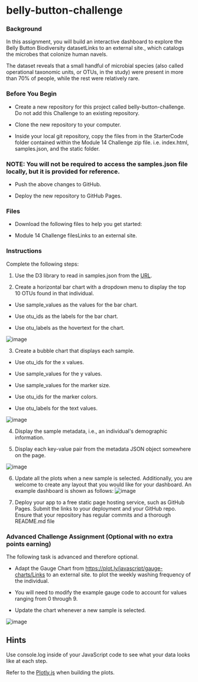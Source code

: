 # belly-button-challenge

### Background
In this assignment, you will build an interactive dashboard to explore the Belly Button Biodiversity datasetLinks to an external site., which catalogs the microbes that colonize human navels.

The dataset reveals that a small handful of microbial species (also called operational taxonomic units, or OTUs, in the study) were present in more than 70% of people, while the rest were relatively rare.

### Before You Begin
- Create a new repository for this project called belly-button-challenge. Do not add this Challenge to an existing repository.

- Clone the new repository to your computer.

- Inside your local git repository, copy the files from in the StarterCode folder contained within the Module 14 Challenge zip file. i.e. index.html, samples.json, and the static folder.

### NOTE: You will not be required to access the samples.json file locally, but it is provided for reference.

- Push the above changes to GitHub.

- Deploy the new repository to GitHub Pages.

### Files
- Download the following files to help you get started:

- Module 14 Challenge filesLinks to an external site.

### Instructions
Complete the following steps:

1. Use the D3 library to read in samples.json from the [URL](https://2u-data-curriculum-team.s3.amazonaws.com/dataviz-classroom/v1.1/14-Interactive-Web-Visualizations/02-Homework/samples.json).

2. Create a horizontal bar chart with a dropdown menu to display the top 10 OTUs found in that individual.

  - Use sample_values as the values for the bar chart.

  - Use otu_ids as the labels for the bar chart.

  - Use otu_labels as the hovertext for the chart.

![image](https://github.com/mehpree/belly-button-challenge/assets/131678606/3f5feaed-1f6d-4161-b7df-b541444cd313)

3. Create a bubble chart that displays each sample.

 - Use otu_ids for the x values.

 - Use sample_values for the y values.

 - Use sample_values for the marker size.

 - Use otu_ids for the marker colors.

 - Use otu_labels for the text values.

![image](https://github.com/mehpree/belly-button-challenge/assets/131678606/f4581704-4b06-4fa1-8db8-5d5b351995ee)

4. Display the sample metadata, i.e., an individual's demographic information.

5. Display each key-value pair from the metadata JSON object somewhere on the page.

![image](https://github.com/mehpree/belly-button-challenge/assets/131678606/081da2a7-71c0-4d83-9ad4-9f6bf3ac8618)

6. Update all the plots when a new sample is selected. Additionally, you are welcome to create any layout that you would like for your dashboard. An example dashboard is shown as follows:
![image](https://github.com/mehpree/belly-button-challenge/assets/131678606/625ff2bd-648b-4702-bf94-ea0a4e2107a4)

7. Deploy your app to a free static page hosting service, such as GitHub Pages. Submit the links to your deployment and your GitHub repo. Ensure that your repository has regular commits and a thorough README.md file

### Advanced Challenge Assignment (Optional with no extra points earning)
The following task is advanced and therefore optional.

 - Adapt the Gauge Chart from https://plot.ly/javascript/gauge-charts/Links to an external site. to plot the weekly washing frequency of the individual.

 - You will need to modify the example gauge code to account for values ranging from 0 through 9.

 - Update the chart whenever a new sample is selected.

![image](https://github.com/mehpree/belly-button-challenge/assets/131678606/15a6c377-4c76-4649-b927-4f3d1d2dbf32)

## Hints
Use console.log inside of your JavaScript code to see what your data looks like at each step.

Refer to the [Plotly.js](https://plotly.com/javascript/) when building the plots.
